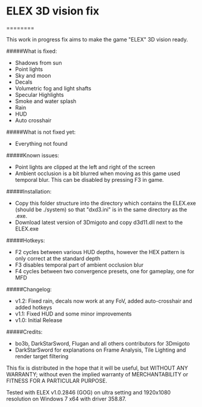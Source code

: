# ELEX 3D vision fix
========

This work in progress fix aims to make the game "ELEX" 3D vision ready.

#####What is fixed:
- Shadows from sun 
- Point lights
- Sky and moon
- Decals
- Volumetric fog and light shafts
- Specular Highlights
- Smoke and water splash
- Rain
- HUD
- Auto crosshair

#####What is not fixed yet:
- Everything not found

#####Known issues:
- Point lights are clipped at the left and right of the screen
- Ambient occlusion is a bit blurred when moving as this game used temporal blur.
  This can be disabled by pressing F3 in game.

#####Installation:
- Copy this folder structure into the directory which contains the ELEX.exe (should be ./system) so that "dxd3.ini" is in the same directory as the .exe.
- Download latest version of 3Dmigoto and copy d3d11.dll next to the ELEX.exe

#####Hotkeys:
- F2 cycles between various HUD depths, however the HEX pattern is only correct at the standard depth
- F3 disables temporal part of ambient occlusion blur
- F4 cycles between two convergence presets, one for gameplay, one for MFD

#####Changelog:
- v1.2: Fixed rain, decals now work at any FoV, added auto-crosshair and added hotkeys
- v1.1: Fixed HUD and some minor improvements
- v1.0: Initial Release

#####Credits:
- bo3b, DarkStarSword, Flugan and all others contributors for 3Dmigoto
- DarkStarSword for explanations on Frame Analysis, Tile Lighting and render target filtering

This fix is distributed in the hope that it will be useful,
but WITHOUT ANY WARRANTY; without even the implied warranty of
MERCHANTABILITY or FITNESS FOR A PARTICULAR PURPOSE.

Tested with ELEX v1.0.2846 (GOG) on ultra setting and 1920x1080 resolution
on Windows 7 x64 with driver 358.87.


